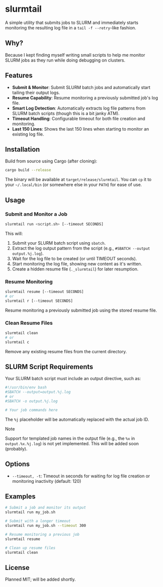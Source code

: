 # slurmtail

A simple utility that submits jobs to SLURM and immediately starts monitoring the resulting log file in a `tail -f --retry`-like fashion.

## Why?
Because I kept finding myself writing small scripts to help me monitor SLURM jobs as they run while doing debugging on clusters.

## Features

- **Submit & Monitor**: Submit SLURM batch jobs and automatically start tailing their output logs.
- **Resume Capability**: Resume monitoring a previously submitted job's log file.
- **Smart Log Detection**: Automatically extracts log file patterns from SLURM batch scripts (though this is a bit janky ATM).
- **Timeout Handling**: Configurable timeout for both file creation and monitoring.
- **Last 150 Lines**: Shows the last 150 lines when starting to monitor an existing log file.

## Installation

Build from source using Cargo (after cloning):

```bash
cargo build --release
```

The binary will be available at `target/release/slurmtail`. You can `cp` it to your `~/.local/bin` (or somewhere else in your `PATH`) for ease of use.

## Usage

### Submit and Monitor a Job

```bash
slurmtail run <script.sh> [--timeout SECONDS]
```

This will:
1. Submit your SLURM batch script using `sbatch`.
2. Extract the log output pattern from the script (e.g., `#SBATCH --output output.%j.log`).
3. Wait for the log file to be created (or until TIMEOUT seconds).
4. Start monitoring the log file, showing new content as it's written.
5. Create a hidden resume file (`._slurmtail`) for later resumption.

### Resume Monitoring

```bash
slurmtail resume [--timeout SECONDS]
# or
slurmtail r [--timeout SECONDS]
```

Resume monitoring a previously submitted job using the stored resume file.

### Clean Resume Files

```bash
slurmtail clean
# or
slurmtail c
```

Remove any existing resume files from the current directory.

## SLURM Script Requirements

Your SLURM batch script must include an output directive, such as:

```bash
#!/usr/bin/env bash
#SBATCH --output=output.%j.log
# or
#SBATCH -o output.%j.log

# Your job commands here
```

The `%j` placeholder will be automatically replaced with the actual job ID.

> [!NOTE]  
> Support for templated job names in the output file (e.g., the `%x` in `output.%x.%j.log`) is not yet implemented. This will be added soon (probably).

## Options

- `--timeout, -t`: Timeout in seconds for waiting for log file creation or monitoring inactivity (default: 120)

## Examples

```bash
# Submit a job and monitor its output
slurmtail run my_job.sh

# Submit with a longer timeout
slurmtail run my_job.sh --timeout 300

# Resume monitoring a previous job
slurmtail resume

# Clean up resume files
slurmtail clean
```


## License

Planned MIT; will be added shortly.
